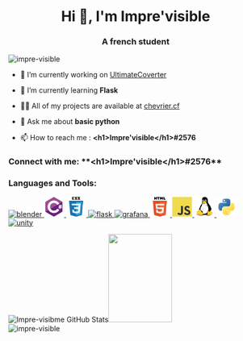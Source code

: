 
<h1 align="center">Hi 👋, I'm Impre'visible</h1>
<h3 align="center">A french student</h3>

<p align="left"> <img src="https://komarev.com/ghpvc/?username=impre-visible&label=Profile%20views&color=0e75b6&style=flat" alt="impre-visible" /> </p>


- 🔭 I’m currently working on [UltimateCoverter](https://github.com/Impre-visible/UltimateConverter)

- 🌱 I’m currently learning **Flask**

- 👨‍💻 All of my projects are available at [chevrier.cf](https://www.chevrier.cf)

- 💬 Ask me about **basic python**

- 📫 How to reach me : **&lt;h1&gt;Impre'visible&lt;/h1&gt;#2576**

<h3 align="left">Connect with me: **&lt;h1&gt;Impre'visible&lt;/h1&gt;#2576**</h3>
<p align="left">
</p>

<h3 align="left">Languages and Tools:</h3>
<p align="left"> <a href="https://www.blender.org/" target="_blank" rel="noreferrer"> <img src="https://download.blender.org/branding/community/blender_community_badge_white.svg" alt="blender" width="40" height="40"/> </a> <a href="https://www.w3schools.com/cs/" target="_blank" rel="noreferrer"> <img src="https://raw.githubusercontent.com/devicons/devicon/master/icons/csharp/csharp-original.svg" alt="csharp" width="40" height="40"/> </a> <a href="https://www.w3schools.com/css/" target="_blank" rel="noreferrer"> <img src="https://raw.githubusercontent.com/devicons/devicon/master/icons/css3/css3-original-wordmark.svg" alt="css3" width="40" height="40"/> </a> <a href="https://flask.palletsprojects.com/" target="_blank" rel="noreferrer"> <img src="https://www.vectorlogo.zone/logos/pocoo_flask/pocoo_flask-icon.svg" alt="flask" width="40" height="40"/> </a> <a href="https://grafana.com" target="_blank" rel="noreferrer"> <img src="https://www.vectorlogo.zone/logos/grafana/grafana-icon.svg" alt="grafana" width="40" height="40"/> </a> <a href="https://www.w3.org/html/" target="_blank" rel="noreferrer"> <img src="https://raw.githubusercontent.com/devicons/devicon/master/icons/html5/html5-original-wordmark.svg" alt="html5" width="40" height="40"/> </a> <a href="https://developer.mozilla.org/en-US/docs/Web/JavaScript" target="_blank" rel="noreferrer"> <img src="https://raw.githubusercontent.com/devicons/devicon/master/icons/javascript/javascript-original.svg" alt="javascript" width="40" height="40"/> </a> <a href="https://www.linux.org/" target="_blank" rel="noreferrer"> <img src="https://raw.githubusercontent.com/devicons/devicon/master/icons/linux/linux-original.svg" alt="linux" width="40" height="40"/> </a> <a href="https://www.python.org" target="_blank" rel="noreferrer"> <img src="https://raw.githubusercontent.com/devicons/devicon/master/icons/python/python-original.svg" alt="python" width="40" height="40"/> </a> <a href="https://unity.com/" target="_blank" rel="noreferrer"> <img src="https://www.vectorlogo.zone/logos/unity3d/unity3d-icon.svg" alt="unity" width="40" height="40"/> </a> </p>

<img height="175px" width="50%" alt="Impre-visibme GitHub Stats" src="https://github-readme-stats.vercel.app/api?username=Impre-visible&hide_border=true&show_icons=true&include_all_commits=true&count_private=true&bg_color=30,e96443,904e95&title_color=fff&text_color=fff" /><img height="175px" width="50%" src="https://github-readme-stats.vercel.app/api/top-langs/?username=Impre-visible&hide_border=true&layout=compact&bg_color=30,e96443,904e95&title_color=fff&text_color=fff"/>
<img height="175px" width="100%" align="center" src="https://github-readme-streak-stats.herokuapp.com/?user=impre-visible&" alt="impre-visible" />
